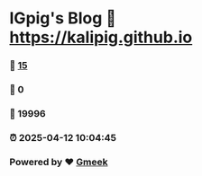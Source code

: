 # IGpig's Blog :link: https://kalipig.github.io 
### :page_facing_up: [15](https://kalipig.github.io/tag.html) 
### :speech_balloon: 0 
### :hibiscus: 19996 
### :alarm_clock: 2025-04-12 10:04:45 
### Powered by :heart: [Gmeek](https://github.com/Meekdai/Gmeek)

